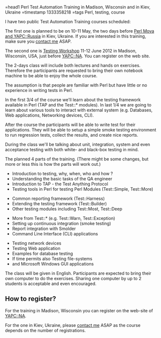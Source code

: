 =head1 Perl Test Automation Training in Madison, Wisconsin and in Kiev, Ukraine
=timestamp 1333358218
=tags Perl, testing, course



I have two public Test Automation Training courses scheduled:

The first one is planned to be on 10-11 May, the two days before
<a href="http://event.perlrussia.org/yr2012/">Perl Mova and YAPC::Russia</a>
in Kiev, Ukraine. If you are interested in this training, make sure you
<a href="/contact.html">contact me</a> ASAP.

The second one is
<a href="http://yapcna.org/conference/testing-workshop">Testing Workshop</a>
11-12 June 2012 in Madison, Wisconsin, USA, just before
<a href="http://yapcna.org/">YAPC::NA</a>.
You can register on the web site.




The 2-days class will include both lectures and hands on exercises.
Therefore the participants are requested to bring their own notebook
machine to be able to enjoy the whole course.

The assumption is that people are familiar with Perl but have little or
no experience in writing tests in Perl.

In the first 3/4 of the course we'll learn about the testing framework
available in Perl (TAP and the Test::* modules). In last 1/4
we are going to learn about various tools to interact with external
system (e.g. Databases, Web applications, Networking devices, CLI).

After the course the participants will be able to write test for their
applications. They will be able to setup a simple smoke testing
environment to run regression tests, collect the results,
and create nice reports.

During the class we'll be talking about unit, integration,
system and even acceptance testing with both white- and
black-box testing in mind.


The planned 4 parts of the training. (There might be
some changes, but more or less this is how the parts
will work out.)

<ul>
<li>Introduction to testing, why, when, who and how ?</li>
<li>Understanding the basic tasks of the QA engineer</li>
<li>Introduction to TAP - the Test Anything Protocol</li>
<li>Testing tools in Perl for testing Perl Modules (Test::Simple, Test::More)</li>
</ul>


<ul>
<li>Common reporting framework (Test::Harness)</li>
<li>Extending the testing framework (Test::Builder)</li>
<li>Other testing modules including Test::Most, Test::Deep</li>
</ul>


<ul>
<li>More from Test::* (e.g. Test::Warn, Test::Exception)</li>
<li>Setting up continuous integration (smoke testing)</li>
<li>Report integration with Smolder</li>
<li>Command Line Interface (CLI) applications</li>
</ul>


<ul>
<li>Testing network devices</li>
<li>Testing Web application</li>
<li>Examples for database testing</li>
<li>If time permits also Testing file-systems</li>
<li>and Microsoft Windows GUI applications</li>
</ul>

The class will be given in English.
Participants are expected to bring their own computer to do the exercises.
Sharing one computer by up to 2 students is acceptable and even encouraged.

<h2>How to register?</h2>

For the training in Madison, Wisconsin you can register on the
web-site of <a href="http://yapcna.org/">YAPC::NA</a>.

For the one in Kiev, Ukraine, please <a href="/contact.html">contact me</a>
ASAP as the course depends on the number of registrations.



